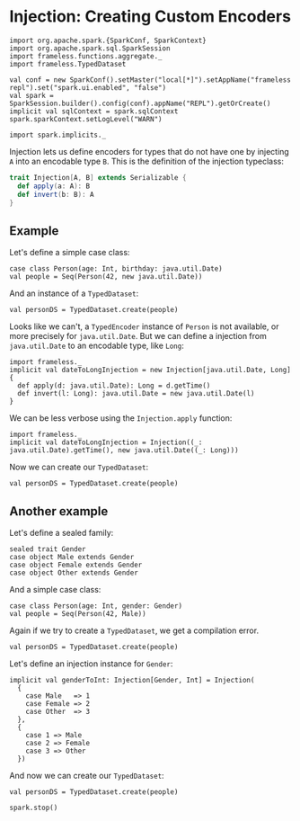# Injection: Creating Custom Encoders
```tut:invisible
import org.apache.spark.{SparkConf, SparkContext}
import org.apache.spark.sql.SparkSession
import frameless.functions.aggregate._
import frameless.TypedDataset

val conf = new SparkConf().setMaster("local[*]").setAppName("frameless repl").set("spark.ui.enabled", "false")
val spark = SparkSession.builder().config(conf).appName("REPL").getOrCreate()
implicit val sqlContext = spark.sqlContext
spark.sparkContext.setLogLevel("WARN")

import spark.implicits._
``` 
Injection lets us define encoders for types that do not have one by injecting `A` into an encodable type `B`.
This is the definition of the injection typeclass: 
```scala
trait Injection[A, B] extends Serializable {
  def apply(a: A): B
  def invert(b: B): A
}
``` 

## Example

Let's define a simple case class: 

```tut:book
case class Person(age: Int, birthday: java.util.Date)
val people = Seq(Person(42, new java.util.Date))
``` 

And an instance of a `TypedDataset`:

```tut:book:fail
val personDS = TypedDataset.create(people)
``` 

Looks like we can't, a `TypedEncoder` instance of `Person` is not available, or more precisely for `java.util.Date`. 
But we can define a injection from `java.util.Date` to an encodable type, like `Long`: 

```tut:book
import frameless._
implicit val dateToLongInjection = new Injection[java.util.Date, Long] {
  def apply(d: java.util.Date): Long = d.getTime()
  def invert(l: Long): java.util.Date = new java.util.Date(l)
}
``` 

We can be less verbose using the `Injection.apply` function:

```tut:book
import frameless._
implicit val dateToLongInjection = Injection((_: java.util.Date).getTime(), new java.util.Date((_: Long)))
```

Now we can create our `TypedDataset`: 

```tut:book
val personDS = TypedDataset.create(people)
``` 

## Another example

Let's define a sealed family: 

```tut:book
sealed trait Gender
case object Male extends Gender
case object Female extends Gender
case object Other extends Gender
``` 

And a simple case class: 

```tut:book
case class Person(age: Int, gender: Gender)
val people = Seq(Person(42, Male))
``` 

Again if we try to create a `TypedDataset`, we get a compilation error.

```tut:book:fail
val personDS = TypedDataset.create(people)
``` 

Let's define an injection instance for `Gender`: 

```tut:book
implicit val genderToInt: Injection[Gender, Int] = Injection(
  {
    case Male   => 1
    case Female => 2
    case Other  => 3
  },
  {
    case 1 => Male
    case 2 => Female
    case 3 => Other
  })
``` 

And now we can create our `TypedDataset`: 

```tut:book
val personDS = TypedDataset.create(people)
``` 

```tut:invisible
spark.stop()
``` 
